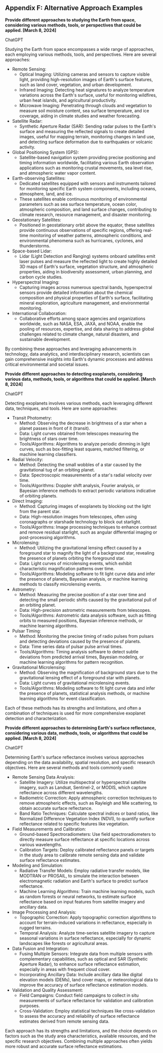 ## Appendix F: Alternative Approach Examples

**Provide different approaches to studying the Earth from space, considering various methods, tools, or perspectives that could be applied. \[March 8, 2024\]**

ChatGPT

Studying the Earth from space encompasses a wide range of approaches, each employing various methods, tools, and perspectives. Here are several approaches:

- Remote Sensing:
  - Optical Imaging: Utilizing cameras and sensors to capture visible light, providing high-resolution images of Earth's surface features, such as land cover, vegetation, and urban development.
  - Infrared Imaging: Detecting heat signatures to analyze temperature variations across the Earth's surface, useful for monitoring wildfires, urban heat islands, and agricultural productivity.
  - Microwave Imaging: Penetrating through clouds and vegetation to measure soil moisture content, sea surface temperature, and ice coverage, aiding in climate studies and weather forecasting.
- Satellite Radar:
  - Synthetic Aperture Radar (SAR): Sending radar pulses to the Earth's surface and measuring the reflected signals to create detailed images, useful for mapping terrain, monitoring changes in land use, and detecting surface deformation due to earthquakes or volcanic activity.
- Global Positioning System (GPS):
  - Satellite-based navigation system providing precise positioning and timing information worldwide, facilitating various Earth observation applications such as monitoring crustal movements, sea level rise, and atmospheric water vapor content.
- Earth-observing Satellites:
  - Dedicated satellites equipped with sensors and instruments tailored for monitoring specific Earth system components, including oceans, atmosphere, land, and ice.
  - These satellites enable continuous monitoring of environmental parameters such as sea surface temperature, ocean color, atmospheric composition, and land surface changes, contributing to climate research, resource management, and disaster monitoring.
- Geostationary Satellites:
  - Positioned in geostationary orbit above the equator, these satellites provide continuous observations of specific regions, offering real-time monitoring of weather patterns, atmospheric conditions, and environmental phenomena such as hurricanes, cyclones, and thunderstorms.
- Space-based Lidar:
  - Lidar (Light Detection and Ranging) systems onboard satellites emit laser pulses and measure the reflected light to create highly detailed 3D maps of Earth's surface, vegetation structure, and atmospheric properties, aiding in biodiversity assessment, urban planning, and carbon cycle studies.
- Hyperspectral Imaging:
  - Capturing images across numerous spectral bands, hyperspectral sensors provide detailed information about the chemical composition and physical properties of Earth's surface, facilitating mineral exploration, agriculture management, and environmental monitoring.
- International Collaboration:
  - Collaborative efforts among space agencies and organizations worldwide, such as NASA, ESA, JAXA, and NOAA, enable the pooling of resources, expertise, and data sharing to address global challenges related to climate change, natural disasters, and sustainable development.

By combining these approaches and leveraging advancements in technology, data analytics, and interdisciplinary research, scientists can gain comprehensive insights into Earth's dynamic processes and address critical environmental and societal issues.

**Provide different approaches to detecting exoplanets, considering various data, methods, tools, or algorithms that could be applied. \[March 8, 2024\]**

ChatGPT

Detecting exoplanets involves various methods, each leveraging different data, techniques, and tools. Here are some approaches:

- Transit Photometry:
  - Method: Observing the decrease in brightness of a star when a planet passes in front of it (transit).
  - Data: Light curves obtained from telescopes measuring the brightness of stars over time.
  - Tools/Algorithms: Algorithms to analyze periodic dimming in light curves, such as box-fitting least squares, matched filtering, or machine learning classifiers.
- Radial Velocity:
  - Method: Detecting the small wobbles of a star caused by the gravitational tug of an orbiting planet.
  - Data: Spectroscopic measurements of a star's radial velocity over time.
  - Tools/Algorithms: Doppler shift analysis, Fourier analysis, or Bayesian inference methods to extract periodic variations indicative of orbiting planets.
- Direct Imaging:
  - Method: Capturing images of exoplanets by blocking out the light from the parent star.
  - Data: High-resolution images from telescopes, often using coronagraphs or starshade technology to block out starlight.
  - Tools/Algorithms: Image processing techniques to enhance contrast and remove residual starlight, such as angular differential imaging or post-processing algorithms.
- Microlensing:
  - Method: Utilizing the gravitational lensing effect caused by a foreground star to magnify the light of a background star, revealing the presence of planets orbiting the foreground star.
  - Data: Light curves of microlensing events, which exhibit characteristic magnification patterns over time.
  - Tools/Algorithms: Modeling software to fit light curve data and infer the presence of planets, Bayesian analysis, or machine learning methods to classify microlensing events.
- Astrometry:
  - Method: Measuring the precise position of a star over time and detecting the small periodic shifts caused by the gravitational pull of an orbiting planet.
  - Data: High-precision astrometric measurements from telescopes.
  - Tools/Algorithms: Astrometric data analysis software, such as fitting orbits to measured positions, Bayesian inference methods, or machine learning algorithms.
- Pulsar Timing:
  - Method: Monitoring the precise timing of radio pulses from pulsars and detecting deviations caused by the presence of planets.
  - Data: Time series data of pulsar pulse arrival times.
  - Tools/Algorithms: Timing analysis software to detect subtle deviations from predicted arrival times, Bayesian modeling, or machine learning algorithms for pattern recognition.
- Gravitational Microlensing:
  - Method: Observing the magnification of background stars due to the gravitational lensing effect of a foreground star with planets.
  - Data: Light curves of gravitational microlensing events.
  - Tools/Algorithms: Modeling software to fit light curve data and infer the presence of planets, statistical analysis methods, or machine learning algorithms for event classification.

Each of these methods has its strengths and limitations, and often a combination of techniques is used for more comprehensive exoplanet detection and characterization.

**Provide different approaches to determining Earth's surface reflectance, considering various data, methods, tools, or algorithms that could be applied. \[March 8, 2024\]**

ChatGPT

Determining Earth's surface reflectance involves various approaches depending on the data availability, spatial resolution, and specific research objectives. Here are several methods and tools commonly used:

- Remote Sensing Data Analysis:
  - Satellite Imagery: Utilize multispectral or hyperspectral satellite imagery, such as Landsat, Sentinel-2, or MODIS, which capture reflectance across different wavelengths.
  - Radiometric Correction: Apply atmospheric correction techniques to remove atmospheric effects, such as Rayleigh and Mie scattering, to obtain accurate surface reflectance.
  - Band Ratio Techniques: Calculate spectral indices or band ratios, like Normalized Difference Vegetation Index (NDVI), to quantify surface reflectance related to specific features like vegetation.
- Field Measurements and Calibration:
  - Ground-based Spectroradiometers: Use field spectroradiometers to directly measure surface reflectance at specific locations across various wavelengths.
  - Calibration Targets: Deploy calibrated reflectance panels or targets in the study area to calibrate remote sensing data and validate surface reflectance estimates.
- Modeling and Simulation:
  - Radiative Transfer Models: Employ radiative transfer models, like MODTRAN or PROSAIL, to simulate the interaction between electromagnetic radiation and Earth's surface to predict surface reflectance.
  - Machine Learning Algorithms: Train machine learning models, such as random forests or neural networks, to estimate surface reflectance based on input features from satellite imagery and ancillary data.
- Image Processing and Analysis:
  - Topographic Correction: Apply topographic correction algorithms to account for terrain-induced variations in reflectance, especially in rugged terrains.
  - Temporal Analysis: Analyze time-series satellite imagery to capture seasonal variations in surface reflectance, especially for dynamic landscapes like forests or agricultural areas.
- Data Fusion and Integration:
  - Fusing Multiple Sensors: Integrate data from multiple sensors with complementary capabilities, such as optical and SAR (Synthetic Aperture Radar), to enhance surface reflectance estimation, especially in areas with frequent cloud cover.
  - Incorporating Ancillary Data: Include ancillary data like digital elevation models (DEMs), land cover maps, or meteorological data to improve the accuracy of surface reflectance estimation models.
- Validation and Quality Assessment:
  - Field Campaigns: Conduct field campaigns to collect in situ measurements of surface reflectance for validation and calibration purposes.
  - Cross-Validation: Employ statistical techniques like cross-validation to assess the accuracy and reliability of surface reflectance estimates derived from remote sensing data.

Each approach has its strengths and limitations, and the choice depends on factors such as the study area characteristics, available resources, and the specific research objectives. Combining multiple approaches often yields more robust and accurate surface reflectance estimations.
